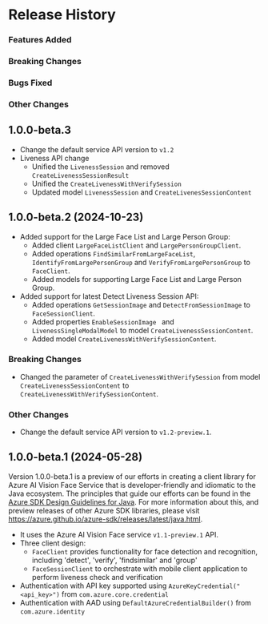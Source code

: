 # Release History

### Features Added

### Breaking Changes

### Bugs Fixed

### Other Changes

## 1.0.0-beta.3

- Change the default service API version to `v1.2`
- Liveness API change
  - Unified the `LivenessSession` and removed `CreateLivenessSessionResult`
  - Unified the `CreateLivenessWithVerifySession`
  - Updated model `LivenessSession` and `CreateLivenesSessionContent`


## 1.0.0-beta.2 (2024-10-23)

- Added support for the Large Face List and Large Person Group:
  - Added client `LargeFaceListClient` and `LargePersonGroupClient`.
  - Added operations `FindSimilarFromLargeFaceList`, `IdentifyFromLargePersonGroup` and `VerifyFromLargePersonGroup` to `FaceClient`.
  - Added models for supporting Large Face List and Large Person Group.
- Added support for latest Detect Liveness Session API:
  - Added operations `GetSessionImage` and `DetectFromSessionImage` to `FaceSessionClient`.
  - Added properties `EnableSessionImage ` and `LivenessSingleModalModel` to model `CreateLivenessSessionContent`.
  - Added model `CreateLivenessWithVerifySessionContent`.

### Breaking Changes

- Changed the parameter of `CreateLivenessWithVerifySession` from model `CreateLivenessSessionContent` to `CreateLivenessWithVerifySessionContent`.

### Other Changes

- Change the default service API version to `v1.2-preview.1`.

## 1.0.0-beta.1 (2024-05-28)

Version 1.0.0-beta.1 is a preview of our efforts in creating a client library for Azure AI Vision Face Service that is developer-friendly
and idiomatic to the Java ecosystem. The principles that guide
our efforts can be found in the [Azure SDK Design Guidelines for Java](https://azure.github.io/azure-sdk/java_introduction.html). For more information about this, and preview releases of other Azure SDK libraries, please visit
https://azure.github.io/azure-sdk/releases/latest/java.html.

- It uses the Azure AI Vision Face service `v1.1-preview.1` API.
- Three client design:
    - `FaceClient` provides functionality for face detection and recognition, including 'detect', 'verify', 'findsimilar' and 'group'
    - `FaceSessionClient` to orchestrate with mobile client application to perform liveness check and verification
- Authentication with API key supported using `AzureKeyCredential("<api_key>")` from `com.azure.core.credential`
- Authentication with AAD using `DefaultAzureCredentialBuilder()` from `com.azure.identity`
